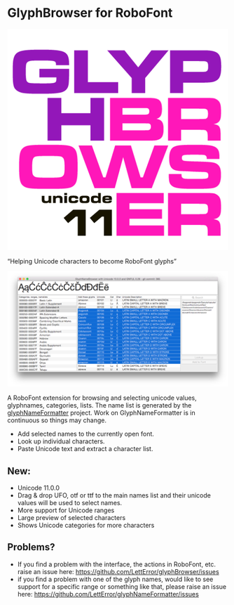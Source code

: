 # GlyphBrowser for RoboFont

![GlyphBrowser icon](GlyphBrowserMechanicIcon.png)

“Helping Unicode characters to become RoboFont glyphs”

![Screenshot of the GlyphBrowser panel in RoboFont](glyphBrowserScreen.png)

A RoboFont extension for browsing and selecting unicode values, glyphnames, categories, lists. The name list is generated by the [glyphNameFormatter](https://github.com/LettError/glyphNameFormatter) project. Work on GlyphNameFormatter is in continuous so things may change.

* Add selected names to the currently open font.
* Look up individual characters.
* Paste Unicode text and extract a character list.

## New:

* Unicode 11.0.0
* Drag & drop UFO, otf or ttf to the main names list and their unicode values will be used to select names.
* More support for Unicode ranges
* Large preview of selected characters
* Shows Unicode categories for more characters

## Problems?

* If you find a problem with the interface, the actions in RoboFont, etc. raise an issue here: https://github.com/LettError/glyphBrowser/issues
* if you find a problem with one of the glyph names, would like to see support for a specific range or something like that, please raise an issue here: https://github.com/LettError/glyphNameFormatter/issues
